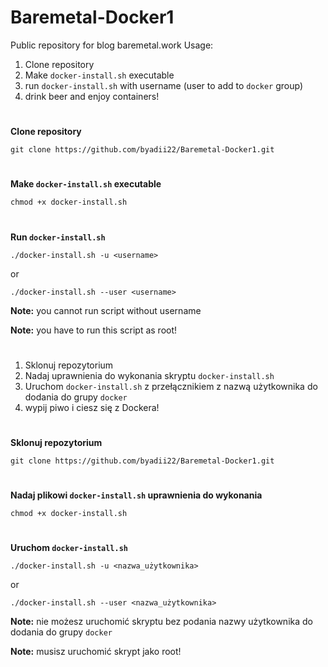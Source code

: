 # Baremetal-Docker1

Public repository for blog baremetal.work
Usage:

 1. Clone repository
 2. Make `docker-install.sh` executable
 3. run `docker-install.sh` with username (user to add to `docker` group)
 4. drink beer and enjoy containers!

#
**Clone repository**

    git clone https://github.com/byadii22/Baremetal-Docker1.git
#
**Make `docker-install.sh` executable**

    chmod +x docker-install.sh
#
**Run `docker-install.sh`**

    ./docker-install.sh -u <username>
or

    ./docker-install.sh --user <username>

**Note:** you cannot run script without username

**Note:** you have to run this script as root!

#
#

 1. Sklonuj repozytorium
 2. Nadaj uprawnienia do wykonania skryptu `docker-install.sh`
 3. Uruchom `docker-install.sh` z przełącznikiem z nazwą użytkownika do dodania do grupy `docker`
 4. wypij piwo i ciesz się z Dockera!
#

**Sklonuj repozytorium**

    git clone https://github.com/byadii22/Baremetal-Docker1.git
#
**Nadaj plikowi `docker-install.sh` uprawnienia do wykonania**

    chmod +x docker-install.sh
#
**Uruchom `docker-install.sh`**

    ./docker-install.sh -u <nazwa_użytkownika>
or

    ./docker-install.sh --user <nazwa_użytkownika>

**Note:** nie możesz uruchomić skryptu bez podania nazwy użytkownika do dodania do grupy `docker`

**Note:** musisz uruchomić skrypt jako root!